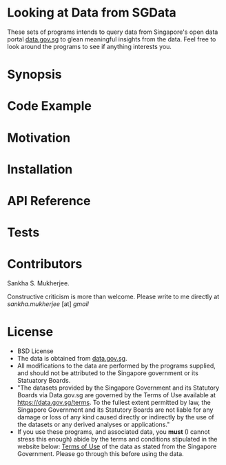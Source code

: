 
# Looking at Data from SGData

These sets of programs intends to query data from Singapore's open data portal [data.gov.sg](data.gov.sg) to glean meaningful insights from the data. Feel free to look around the programs to see if anything interests you.

# Synopsis

# Code Example

# Motivation

# Installation

# API Reference

# Tests

# Contributors

Sankha S. Mukherjee. 

Constructive criticism is more than welcome. Please write to me directly at *sankha.mukherjee* [at] *gmail* 

# License

 - BSD License
 - The data is obtained from [data.gov.sg](data.gov.sg).
 - All modifications to the data are performed by the programs supplied, and should not be attributed to the Singapore government or its Statuatory Boards. 
 - "The datasets provided by the Singapore Government and its Statutory Boards via Data.gov.sg are governed by the Terms of Use available at https://data.gov.sg/terms. To the fullest extent permitted by law, the Singapore Government and its Statutory Boards are not liable for any damage or loss of any kind caused directly or indirectly by the use of the datasets or any derived analyses or applications."
 - If you use these programs, and associated data, you **must** (I cannot stress this enough) abide by the terms and conditions stipulated in the website below:
    [Terms of Use](https://data.gov.sg/terms) of the data as stated from the Singapore Government. Please go through this before using the data.